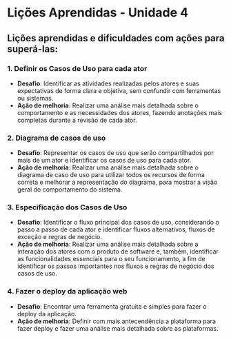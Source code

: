 # Lições Aprendidas - Unidade 4

## Lições aprendidas e dificuldades com ações para superá-las:

### 1. Definir os Casos de Uso para cada ator 
  - **Desafio**: Identificar as atividades realizadas pelos atores e suas expectativas de forma clara e objetiva, sem confundir com ferramentas ou sistemas.
  - **Ação de melhoria**: Realizar uma análise mais detalhada sobre o comportamento e as necessidades dos atores, fazendo anotações mais completas durante a revisão de cada ator.

### 2. Diagrama de casos de uso 
  - **Desafio**: Representar os casos de uso que serão compartilhados por mais de um ator e identificar os casos de uso para cada ator.
  - **Ação de melhoria**: Realizar uma análise mais detalhada sobre o diagrama de caso de uso para utilizar todos os recursos de forma correta e melhorar a representação do diagrama, para mostrar a visão geral do comportamento do sistema.

### 3. Especificação dos Casos de Uso
  - **Desafio**: Identificar o fluxo principal dos casos de uso, considerando o passo a passo de cada ator e identificar fluxos alternativos, fluxos de exceção e regras de negócio.
  - **Ação de melhoria**: Realizar uma análise mais detalhada sobre a interação dos atores com o produto de software e, também, identificar as funcionalidades essenciais para o seu funcionamento, a fim de identificar os passos importantes nos fluxos e regras de negócio dos casos de uso.

### 4. Fazer o deploy da aplicação web
  - **Desafio**: Encontrar uma ferramenta gratuita e simples para fazer o deploy da aplicação. 
  - **Ação de melhoria**: Definir com mais antecendência a plataforma para fazer deploy e fazer uma análise mais detalhada sobre as plataformas. 
